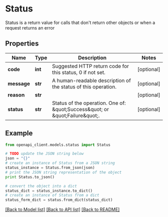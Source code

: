 # Status

Status is a return value for calls that don't return other objects or when a request returns an error

## Properties
Name | Type | Description | Notes
------------ | ------------- | ------------- | -------------
**code** | **int** | Suggested HTTP return code for this status, 0 if not set. | [optional] 
**message** | **str** | A human-readable description of the status of this operation. | [optional] 
**reason** | **str** |  | [optional] 
**status** | **str** | Status of the operation. One of: \&quot;Success\&quot; or \&quot;Failure\&quot;. | [optional] 

## Example

```python
from openapi_client.models.status import Status

# TODO update the JSON string below
json = "{}"
# create an instance of Status from a JSON string
status_instance = Status.from_json(json)
# print the JSON string representation of the object
print Status.to_json()

# convert the object into a dict
status_dict = status_instance.to_dict()
# create an instance of Status from a dict
status_form_dict = status.from_dict(status_dict)
```
[[Back to Model list]](../README.md#documentation-for-models) [[Back to API list]](../README.md#documentation-for-api-endpoints) [[Back to README]](../README.md)



